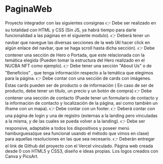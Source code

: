 # PaginaWeb
Proyecto integrador con las siguientes consignas 
👉 Debe ser realizado en su totalidad con HTML y CSS (Sin JS, ya habrá tiempo para darle funcionalidad a las páginas en el siguiente modulo).
👉 Deberá tener un navbar que navegue las diversas secciones de la web (Al hacer click en algún enlace del navbar, que se haga scroll hasta dicha sección).
👉 Debe contener una sección de Hero o Portada, que este relacionada con la temática elegida (Pueden tomar la estructura del Hero realizado en el NUCBA NFT como ejemplo).
👉 Debe tener una sección "About Us" o de "Beneficios" , que tenga información respecto a la temática que elegimos para la página.
👉 Debe contar con una sección de cards con imágenes. Estas cards pueden ser de producto o de información ( En caso de ser de producto, debe tener un título, un precio y un botón de compra)
👉 Debe contener una sección de contacto (Puede tener un formulario de contacto y la información de contacto y localización de la página, así como también un iframe con un mapa).
👉 Debe contar con un footer.
👉 Deberá contar con una página de login y una de registro (externas a la landing pero vinculadas a la misma, y de las cuales se pueda volver a la landing).
👉 Debe ser responsive, adaptable a todos los dispositivos y poseer menú hamburguesa(que sea funcional usando el método que vimos en clase) para aquellas resoluciones en las que sea necesario.
👉 Deberán entregar el link de Github del proyecto con el Vercel vinculado.
Página web creada desde 0 con HTML5 y CSS3, diseño e ideas propias. Los logos creados con Canva y PicsArt.
